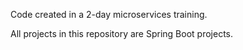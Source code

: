 Code created in a 2-day microservices training.

All projects in this repository are Spring Boot projects.
